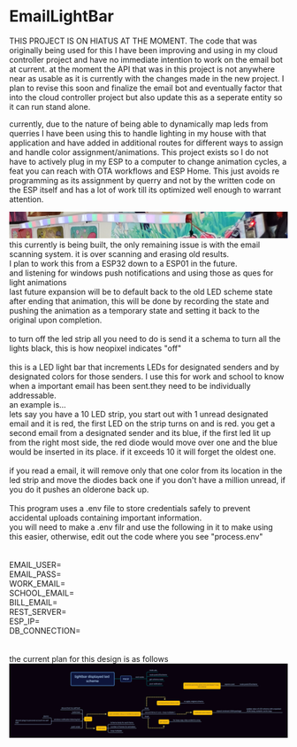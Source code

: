 # EmailLightBar

THIS PROJECT IS ON HIATUS AT THE MOMENT. The code that was originally being used for this I have been improving and using in my cloud controller project and have no immediate intention to work on the email bot at current. at the moment the API that was in this project is not anywhere near as usable as it is currently with the changes made in the new project. I plan to revise this soon and finalize the email bot and eventually factor that into the cloud controller project but also update this as a seperate entity so it can run stand alone. 

currently, due to the nature of being able to dynamically map leds from querries I have been using this to handle lighting in my house with that application and have added in additional routes for different ways to assign and handle color assignment/animations. This project exists so I do not have to actively plug in my ESP to a computer to change animation cycles, a feat you can reach with OTA workflows and ESP Home. This just avoids re programming as its assignment by querry and not by the written code on the ESP itself and has a lot of work till its optimized well enough to warrant attention.

![alt text](https://github.com/dylanpoll/EmailLightBar/blob/master/Untitled.png?raw=true)
this currently is being built, the only remaining issue is with the email scanning system. it is over scanning and erasing old results.<br>
I plan to work this from a ESP32 down to a ESP01 in the future.<br>
and listening for windows push notifications and using those as ques for light animations<br>
last future expansion will be to default back to the old LED scheme state after ending that animation, this will be done by recording the state and pushing the animation as a temporary state and setting it back to the original upon completion.<br>
<br> 
to turn off the led strip all you need to do is send it a schema to turn all the lights black, this is how neopixel indicates "off"
<br>
<br>
this is a LED light bar that increments LEDs for designated senders and by designated colors for those senders. I use this for work and school to know when a important email has been sent.they need to be individually addressable.<br>
an example is...<br>
lets say you have a 10 LED strip, you start out with 1 unread designated email and it is red, the first LED on the strip turns on and is red.
you get a second email from a designated sender and its blue, if the first led lit up from the right most side, the red diode would move over one and the blue would be inserted in its place. if it exceeds 10 it will forget the oldest one.<br><br>
if you read a email, it will remove only that one color from its location in the led strip and move the diodes back one if you don't have a million unread, if you do it pushes an olderone back up.
<br>
<br>
This program uses a .env file to store credentials safely to prevent accidental uploads containing important information.<br>
you will need to make a .env filr and use the following in it to make using this easier, otherwise, edit out the code where you see "process.env"
<br>
<br>
<br>
EMAIL_USER=<br>
EMAIL_PASS=<br>
WORK_EMAIL=<br>
SCHOOL_EMAIL=<br>
BILL_EMAIL=<br>
REST_SERVER=<br>
ESP_IP=<br>
DB_CONNECTION=<br>
<br><br>
the current plan for this design is as follows
![alt text](https://github.com/dylanpoll/EmailLightBar/blob/master/lightbar%20displayed%20led%20scheme.png?raw=true)
